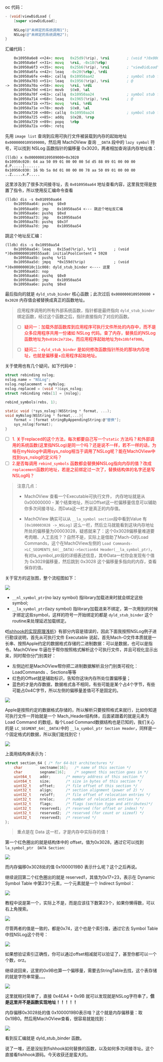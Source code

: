 oc 代码：

```objective-c
- (void)viewDidLoad {
    [super viewDidLoad];
    
    NSLog(@"未绑定的系统调用1");
    NSLog(@"未绑定的系统调用2");
}
```

汇编代码：

```asm
    0x10950a6e8 <+24>: movq   0x25d9(%rip), %rsi        ; (void *)0x000000010950ccd8: ViewController
    0x10950a6ef <+31>: movq   %rsi, -0x18(%rbp)
    0x10950a6f3 <+35>: movq   0x25b6(%rip), %rsi        ; "viewDidLoad"
    0x10950a6fa <+42>: leaq   -0x20(%rbp), %rdi
    0x10950a6fe <+46>: callq  0x10950aa42               ; symbol stub for: objc_msgSendSuper2
    0x10950a703 <+51>: leaq   0x1956(%rip), %rsi        ; @
->  0x10950a70a <+58>: movq   %rsi, %rdi
    0x10950a70d <+61>: movb   $0x0, %al
    0x10950a70f <+63>: callq  0x10950aa24               ; symbol stub for: NSLog
    0x10950a714 <+68>: leaq   0x1965(%rip), %rsi        ; @
    0x10950a71b <+75>: movq   %rsi, %rdi
    0x10950a71e <+78>: movb   $0x0, %al
    0x10950a720 <+80>: callq  0x10950aa24               ; symbol stub for: NSLog
    0x10950a725 <+85>: addq   $0x20, %rsp
    0x10950a729 <+89>: popq   %rbp
    0x10950a72a <+90>: retq   
```

先用 `image list` 查询到应用可执行文件被装载到内存的起始地址 `0x0000000109509000`，然后用 MachOView 查询 `__DATA` 段中的 `lazy symbol` 符号，可以找到 NSLog 函数指针的偏移量 0x3020，两者相加查询该内存地址值：

```
(lldb) x 0x0000000109509000+0x3020
0x10950c020: 64 aa 50 09 01 00 00 00 5d d5 88 09 01 00 00 00  d.P.....].......
0x10950c030: 16 9b 5a 0d 01 00 00 00 78 aa 50 09 01 00 00 00  ..Z.....x.P.....
```

这里涉及到了很多次间接寻址，去 `0x010950aa64` 地址查看内容，这里我觉得是放置了指令，所以使用反汇编命令查看

```shell
(lldb) dis -s 0x010950aa64
    0x10950aa64: pushq  $0x0
    0x10950aa69: jmp    0x10950aa54 <--- 跳这个地址反汇编
    0x10950aa6e: pushq  $0xd
    0x10950aa73: jmp    0x10950aa54
    0x10950aa78: pushq  $0x3f
    0x10950aa7d: jmp    0x10950aa54
```

跳这个地址反汇编：

```shell
(lldb) dis -s 0x10950aa54
    0x10950aa54: leaq   0x15ad(%rip), %r11        ; (void *)0x0000000109555aa8: initialPoolContent + 5928
    0x10950aa5b: pushq  %r11
    0x10950aa5d: jmpq   *0x159d(%rip)             ; (void *)0x000000010c11c008: dyld_stub_binder <---- 这里
    0x10950aa63: nop    
    0x10950aa64: pushq  $0x0
    0x10950aa69: jmp    0x10950aa54
    0x10950aa6e: pushq  $0xd
```

最后指向的就是 `dyld_stub_binder` 核心函数；此次过后 `0x0000000109509000 + 0x3020` 内存值会被替换成真正的函数地址。

> 应用程序调用的所有外部系统函数，指针都是最终指向 `dyld_stub_binder` 绑定函数，经过这个函数之后，指针直接指向了对应的函数。
>
> * [ ] <font color=red>疑问一：加载外部函数库到应用程序可执行文件所处的内存中，而不是众多应用程序共用一份诸如 NSLog 代码。查了内存，替换后的NSLog函数地址为`0x010c2e71be`，而应用程序起始地址为`0x10bf4f000`。</font>
>
> * [ ] <font color=red>疑问二：`dyld_stub_binder` 是如何修改函数指针所处的那块内存地址，也就是偏移量+应用程序起始地址。</font>



关于使用也有几个疑问，如下代码中：

```c
struct rebinding nslog;
nslog.name = "NSLog";
nslog.replacement = myNslog;
nslog.replaced = (void *)&sys_nslog;
struct rebinding rebs[1] = {nslog};

rebind_symbols(rebs, 1);

static void (*sys_nslog)(NSString * format, ...);
void myNslog(NSString * format,...){
    format = [format stringByAppendingString:@"替换"];
    sys_nslog(format);
}
```

* [ ] <font color=red>1. 关于replaced的这个方法，每次都要自己写一个`static` 方法吗？和外部调用的系统函数(这里指NSLog)是同一个吗？还是说不一样，若不一样的话，为啥在myNslog中调用sys_nslog相当于调用了NSLog呢？能在MachOView中找到sys_nslog的定义吗？ </font>
* [ ] <font color=red>2.是否每调用 `rebind_symbols` 函数都会替换掉NSLog指向内存的值？改成`replacement`函数的地址，若是之前绑定过一次了，替换结构体的名字还是写NSLog吗？</font>

> 注意几点：
>
> * MachOView 查看一个Executable可执行文件， 内存地址就是从0x00000000 - 某个结束地址，所以Offset这一栏偏移量信息可以辅助你多次间接寻址，而Data这一栏才是真正的内存值。
>
> * MachOView 确实可以从 `__la_symbol section`段中看到Value 有 `[0x100003028 ->_NSLog]` 这么一栏，然后立马就能看到这块内存地址所处的偏移量为00003028，疑惑就来了：这个0x3028偏移量难道要考肉眼、人工去找？？自然不是，实际上是借助了Mach-O的Load Commands，这个在MachOView左侧的 `Load Commands->LC_SEGMENTS_64(__DATA)->Section64 Header(__la_symbol_ptr)`，有对la_symbol_ptr段的详细表述信息，其中Data一栏你会发现有个值为  0x3028偏移量，然后跳到 0x3028 这个偏移量多指向的内存，查看保存的值。

关于官方的这张图，整个流程图如下：

![](./resource/官方文档图.png)



* `__nl_symbol_ptr`(no lazy symbol)  指library加载进来时就会绑定这些symbol;
* `__la_symbol_ptr`(lazy symbol) 指library加载进来不绑定，第一次用到的时候才绑定这些symbol，这样的符号一开始绑定的都是 `dyld_stub_binder` 这个routine来处理延迟加载绑定。



《[fishhook的实现原理浅析](https://juejin.im/post/5c7b43976fb9a04a05406312)》有部分内容是错误的，因此下面我按照NSLog例子进行勘误说明，首先从可执行文件 Executable 说起，首先Mach-O文件本质就是一长串、按照Apple约定的数据格式存储的二进制数据：可以是数据，也可以是指令。MachOView 牛逼在于帮你按照格式解析这个可执行文件，并且可视化显示出来，同时帮你分门别类好：

* 左侧边栏是MachOView帮你把二进制数据解析且分门别类可视化：LoadCommands 、Sections等等
* 红色的Offset就是辅助标识，告知你这块内存所处位置偏移量；
* 蓝色的才是内存数据，数据格式各不相同，有些可能是某个占4个字节，有些可能占0x4C字节，所以左侧的偏移量差值可不是固定的。

![](./resource/1.png)

Apple是按照约定的数据格式存储的，所以解析只要按照格式来就行，比如你知道可执行文件一开始就是一个 Mach_Header结构体，后面紧跟着的就是元素为 Load Command 的数组，每个Load Command数据结构也是已知的，我们关心的是 `LC_SEGMENT_64(__DATA)`中的 `__la_symbol_ptr Section Header`，同样是一个固定格式的数据，所以我们能找到它！

![](./resource/2.png)

上面用结构体表示为：

```c
struct section_64 { /* for 64-bit architectures */
	char		sectname[16];	/* name of this section */
	char		segname[16];	/* segment this section goes in */
	uint64_t	addr;		/* memory address of this section */
	uint64_t	size;		/* size in bytes of this section */
	uint32_t	offset;		/* file offset of this section */
	uint32_t	align;		/* section alignment (power of 2) */
	uint32_t	reloff;		/* file offset of relocation entries */
	uint32_t	nreloc;		/* number of relocation entries */
	uint32_t	flags;		/* flags (section type and attributes)*/
	uint32_t	reserved1;	/* reserved (for offset or index) */
	uint32_t	reserved2;	/* reserved (for count or sizeof) */
	uint32_t	reserved3;	/* reserved */
};
```

> 重点是在 Data 这一栏，才是内存中实际存的值！

第一个红色圈出的就是结构体中的 offset，值为0x3028，通过它可以找到 ` la_symbol_ptr  DATA Section`:

![](./resource/3.png)

而内存偏移0x3028处的值 0x1000019B0 表示什么呢？这个之后再说。

继续说回第二个红色圈出的就是 reserved1，其值为0x17=23，表示在 Dynamic Symbol Table 中第23个元素，一个元素就是一个 Indirect Symbol：

![](./resource/4.png)

教程中说是第一个，实际上不是，而是应该往下数第23个，如果你懒得数，可以右上角搜索。

![](./resource/5.png)

尽管两者的值是一致的，都是0x74，这个也是个索引值，通过它去 Symbol Table 中找NSLog这个符号：

![](./resource/6.png)

如果想验证索引正确性，你可以通过offset相减就可以验证了，甚至你都可以一个个数，orz。

继续说回来，这里的0x9B也算一个偏移量，需要去StringTable去找，这个表存储的就是字符串常量。。。

![](./resource/7.png)

这里就相对简单了，直接 0x4EA4 + 0x9B 就可以发现就是NSLog字符串了，**但是这里并不是函数实现地址！！！！！**

内存偏移0x3028处的值 0x1000019B0表示啥？这个就是内存偏移量：取0x19B0。然后用MachOView查看，很容易就能找到：

![](./resource/8.png)

看到反汇编就是 dyld_stub_binder 函数。



说了一堆，还是没扯到fishhook如何替换的函数，以及如何多次间接寻址。这个直接看fishhook源码。今天收获还是蛮大的。









